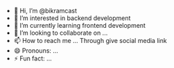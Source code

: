- 👋 Hi, I’m @bikramcast
- 👀 I’m interested in backend development 
- 🌱 I’m currently learning frontend development 
- 💞️ I’m looking to collaborate on ...
- 📫 How to reach me ... Through give social media link
- 😄 Pronouns: ...
- ⚡ Fun fact: ...

<!---
bikramcast/bikramcast is a ✨ special ✨ repository because its `README.md` (this file) appears on your GitHub profile.
You can click the Preview link to take a look at your changes.
--->
